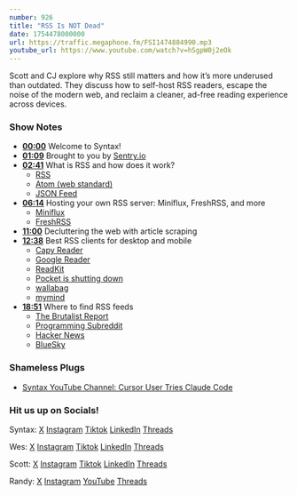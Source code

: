 ```yaml
---
number: 926
title: "RSS Is NOT Dead"
date: 1754478000000
url: https://traffic.megaphone.fm/FSI1474884990.mp3
youtube_url: https://www.youtube.com/watch?v=hSgpW0j2eOk
---
```


Scott and CJ explore why RSS still matters and how it’s more underused than outdated. They discuss how to self-host RSS readers, escape the noise of the modern web, and reclaim a cleaner, ad-free reading experience across devices.

### Show Notes

* **[00:00](#t=00:00)** Welcome to Syntax!
* **[01:09](#t=01:09)** Brought to you by [Sentry.io](https://sentry.io/syntax/)
* **[02:41](#t=02:41)** What is RSS and how does it work?
  - [RSS](https://en.wikipedia.org/wiki/RSS)
  - [Atom (web standard)](https://en.wikipedia.org/wiki/Atom_(web_standard))
  - [JSON Feed](https://en.wikipedia.org/wiki/JSON_Feed)
* **[06:14](#t=06:14)** Hosting your own RSS server: Miniflux, FreshRSS, and more
  - [Miniflux](https://miniflux.app/)
  - [FreshRSS](https://www.freshrss.org/)
* **[11:00](#t=11:00)** Decluttering the web with article scraping
* **[12:38](#t=12:38)** Best RSS clients for desktop and mobile
  - [Capy Reader](https://capyreader.com/)
  - [Google Reader](https://en.wikipedia.org/wiki/Google_Reader)
  - [ReadKit](https://readkit.app/)
  - [Pocket is shutting down](https://support.mozilla.org/en-US/kb/future-of-pocket)
  - [wallabag](https://wallabag.org/)
  - [mymind](https://mymind.com/)
* **[18:51](#t=18:51)** Where to find RSS feeds
  - [The Brutalist Report](https://brutalist.report/)
  - [Programming Subreddit](https://www.reddit.com/r/programming.rss)
  - [Hacker News](https://news.ycombinator.com/)
  - [BlueSky](https://bsky.app/)

### Shameless Plugs

- [Syntax YouTube Channel: Cursor User Tries Claude Code](https://www.youtube.com/watch?v=TZMX5cwo35k)

### Hit us up on Socials!

Syntax: [X](https://twitter.com/syntaxfm) [Instagram](https://www.instagram.com/syntax_fm/) [Tiktok](https://www.tiktok.com/@syntaxfm) [LinkedIn](https://www.linkedin.com/company/96077407/admin/feed/posts/) [Threads](https://www.threads.net/@syntax_fm)

Wes: [X](https://twitter.com/wesbos) [Instagram](https://www.instagram.com/wesbos/) [Tiktok](https://www.tiktok.com/@wesbos) [LinkedIn](https://www.linkedin.com/in/wesbos/) [Threads](https://www.threads.net/@wesbos)

Scott: [X](https://twitter.com/stolinski) [Instagram](https://www.instagram.com/stolinski/) [Tiktok](https://www.tiktok.com/@stolinski) [LinkedIn](https://www.linkedin.com/in/stolinski/) [Threads](https://www.threads.net/@stolinski)

Randy: [X](https://twitter.com/randyrektor) [Instagram](https://www.instagram.com/randyrektor/) [YouTube](https://www.youtube.com/@randyrektor) [Threads](https://www.threads.net/@randyrektor)